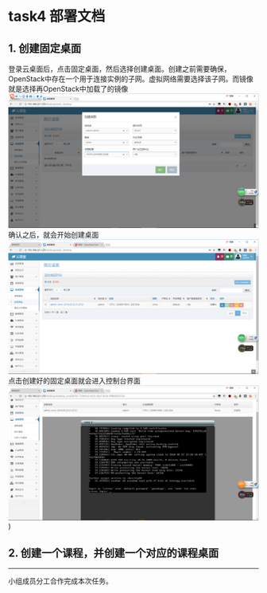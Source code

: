# task4 部署文档
## 1. 创建固定桌面
登录云桌面后，点击固定桌面，然后选择创建桌面。创建之前需要确保，OpenStack中存在一个用于连接实例的子网。虚拟网络需要选择该子网。而镜像就是选择再OpenStack中加载了的镜像
![](https://github.com/CourseCloudDesktop/cloudDesktop/raw/wcl-develop/task4/images/1.PNG)
确认之后，就会开始创建桌面
![](https://github.com/CourseCloudDesktop/cloudDesktop/raw/wcl-develop/task4/images/2.PNG)
点击创建好的固定桌面就会进入控制台界面
![](https://github.com/CourseCloudDesktop/cloudDesktop/raw/wcl-develop/task4/images/3.PNG))

## 2. 创建一个课程，并创建一个对应的课程桌面


  ---------------
  小组成员分工合作完成本次任务。
